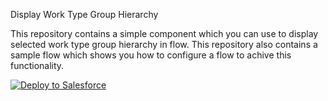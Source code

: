 Display Work Type Group Hierarchy

This repository contains a simple component which you can use to display selected work type group hierarchy in flow. This repository also contains a sample flow which shows you how to configure a flow to achive this functionality.

<a href="https://githubsfdeploy.herokuapp.com?owner=ruchi2994&repo=workTypeGroupHierarchy">
  <img alt="Deploy to Salesforce"
       src="https://raw.githubusercontent.com/afawcett/githubsfdeploy/master/deploy.png">
</a>
